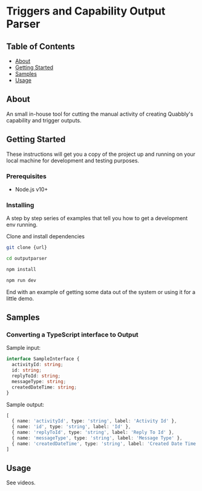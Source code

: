 # Triggers and Capability Output Parser

## Table of Contents

- [About](#about)
- [Getting Started](#getting_started)
- [Samples](#samples)
- [Usage](#usage)

## About <a name = "about"></a>

An small in-house tool for cutting the manual activity of creating Quabbly's capability and trigger outputs.

## Getting Started <a name = "getting_started"></a>

These instructions will get you a copy of the project up and running on your local machine for development and testing purposes.

### Prerequisites

- Node.js v10+

### Installing

A step by step series of examples that tell you how to get a development env running.

Clone and install dependencies

```sh
git clone {url}

cd outputparser

npm install

npm run dev
```

End with an example of getting some data out of the system or using it for a little demo.

## Samples <a name = "samples"></a>

### Converting a TypeScript interface to Output

Sample input:

```ts
interface SampleInterface {
  activityId: string;
  id: string;
  replyToId: string;
  messageType: string;
  createdDateTime: string;
}
```

Sample output:

```ts
[
  { name: 'activityId', type: 'string', label: 'Activity Id' },
  { name: 'id', type: 'string', label: 'Id' },
  { name: 'replyToId', type: 'string', label: 'Reply To Id' },
  { name: 'messageType', type: 'string', label: 'Message Type' },
  { name: 'createdDateTime', type: 'string', label: 'Created Date Time'}
]
```

## Usage <a name = "usage"></a>

See videos.
